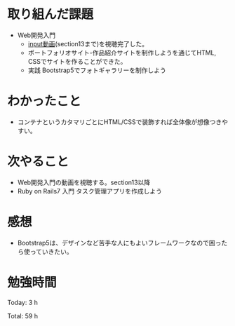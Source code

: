 # 取り組んだ課題
* Web開発入門
   * [input動画](https://www.udemy.com/course/web-application-development/)(section13まで)を視聴完了した。
   * ポートフォリオサイト-作品紹介サイトを制作しようを通じてHTML, CSSでサイトを作ることができた。
   * 実践 Bootstrap5でフォトギャラリーを制作しよう
 

# わかったこと
* コンテナというカタマリごとにHTML/CSSで装飾すれば全体像が想像つきやすい。  
  
# 次やること
* Web開発入門の動画を視聴する。section13以降
* Ruby on Rails7 入門 タスク管理アプリを作成しよう
  
# 感想
* Bootstrap5は、デザインなど苦手な人にもよいフレームワークなので困ったら使っていきたい。

# 勉強時間
Today: 3 h

Total: 59 h
